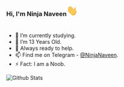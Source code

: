 ### Hi, I'm Ninja Naveen<img src="https://raw.githubusercontent.com/ABSphreak/ABSphreak/master/gifs/Hi.gif" width="30px">
#
- 🔭 I’m currently studying.
- 👬 I’m 13 Years Old.
- 💬 Always ready to help.
- 📫 Find me on Telegram - [@NinjaNaveen](https://t.me/ninjanaveen).
- ⚡ Fact: I am a Noob.

![Github Stats](https://github-readme-stats.vercel.app/api?username=ninjanaveen&show_icons=true&title_color=fff&icon_color=79ff97&text_color=9f9f9f&bg_color=151515)
